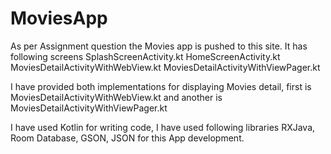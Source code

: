 # MoviesApp
As per Assignment question the Movies app is pushed to this site.
It has following screens
SplashScreenActivity.kt
HomeScreenActivity.kt
MoviesDetailActivityWithWebView.kt
MoviesDetailActivityWithViewPager.kt 

I have provided both implementations for displaying Movies detail, first is MoviesDetailActivityWithWebView.kt and another is
MoviesDetailActivityWithViewPager.kt

I have used Kotlin for writing code, 
I have used following libraries
RXJava, Room Database, GSON, JSON for this App development.
